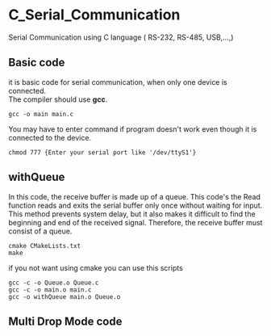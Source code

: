 # C_Serial_Communication


Serial Communication using C language ( RS-232, RS-485, USB,...,)

## Basic code
it is basic code for serial communication, when only one device is connected.   
The compiler should use **gcc**.
```
gcc -o main main.c
```
You may have to enter command if program doesn't work even though it is connected to the device.   
```
chmod 777 {Enter your serial port like '/dev/ttyS1'}
```
## withQueue
In this code, the receive buffer is made up of a queue.
This code's the Read function reads and exits the serial buffer only once without waiting for input.   
This method prevents system delay, but it also makes it difficult to find the beginning and end of the received signal.
Therefore, the receive buffer must consist of a queue.


```
cmake CMakeLists.txt
make
```

if you not want using cmake
you can use this scripts
```
gcc -c -o Queue.o Queue.c
gcc -c -o main.o main.c
gcc -o withQueue main.o Queue.o
```
## Multi Drop Mode code
